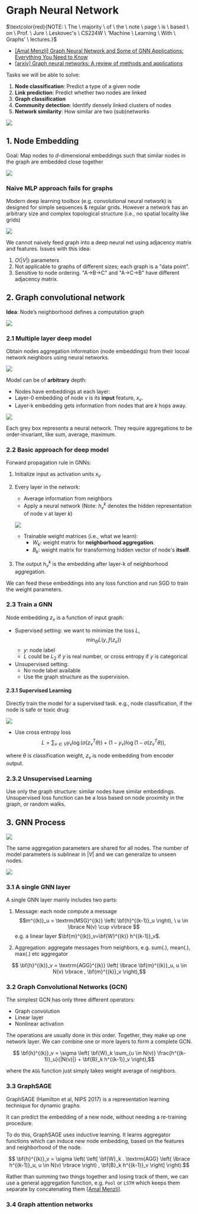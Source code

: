 # Graph Neural Network

$\textcolor{red}{NOTE: \ The \ majority \ of \ the \ note \ page \ is \ based \ on \ Prof. \ Jure \ Leskovec's \ CS224W \ 'Machine \ Learning \ With \ Graphs' \ lectures.}$

* [Graph Neural Network and Some of GNN Applications: Everything You Need to Know]: https://neptune.ai/blog/graph-neural-network-and-some-of-gnn-applications
[[Amal Menzli] Graph Neural Network and Some of GNN Applications: Everything You Need to Know](https://neptune.ai/blog/graph-neural-network-and-some-of-gnn-applications)
* [Graph neural networks: A review of methods and applications]: https://arxiv.org/pdf/1812.08434.pdf
[[arxiv] Graph neural networks: A review of methods and applications](https://arxiv.org/pdf/1812.08434.pdf)


Tasks we will be able to solve:

1. **Node classification**: Predict a type of a given node
2. **Link prediction**: Predict whether two nodes are linked
3. **Graph classification**
4. **Community detection**: Identify densely linked clusters of nodes
5. **Network similarity**: How similar are two (sub)networks

![](images/graph_prediction.png)

## 1. Node Embedding

Goal: Map nodes to $d$-dimensional embeddings such that similar nodes in the graph are embedded close together 

![](images/node_embedding.png)


###  Naive MLP approach fails for graphs

Modern deep learning toolbox (e.g. convolutional neural network) is designed for simple sequences & regular grids. However a network has an arbitrary size and complex topological structure (i.e., no spatial locality like grids)

![](images/graph_encoder.png)

We cannot naively feed graph into a deep neural net using adjacency matrix and features. Issues with this idea:
1. $O(|V|)$ parameters
2. Not applicable to graphs of different sizes; each graph is a "data point".
3. Sensitive to node ordering. "A->B->C" and "A->C->B" have different adjacency matrix.

## 2. Graph convolutional network

**Idea**: Node’s neighborhood defines a computation graph

![](images/computation_graph.png)

### 2.1 Multiple layer deep model

Obtain nodes aggregation information (node embeddings) from their locoal network neighbors using neural networks.

![](images/deep_model_1.png)

Model can be of **arbitrary** depth:
* Nodes have embeddings at each layer:
* Layer-0 embedding of node $v$ is its **input** feature, $x_v$.
* Layer-k embedding gets information from nodes that are $k$ hops away.

![](images/deep_model_2.png)

Each grey box represents a neural network. They require aggregations to be order-invariant, like sum, average, maximum.

### 2.2 Basic approach for deep model

Forward propagation rule in GNNs: 

1. Initialize input as activation units $x_v$
2. Every layer in the network:
    * Average information from neighbors
    * Apply a neural network (Note: $h^k_v$ denotes the hidden representation of node $v$ at layer $k$)

    ![](images/deep_model_3.png)

    * Trainable weight matrices (i.e., what we learn):
         * $W_k$: weight matrix for **neighborhood aggregation**.
         * $B_k$: weight matrix for transforming hidden vector of node's **itself**.


3. The output $h^k_v$ is the embedding after layer-k of neighborhood aggregation.


We can feed these embeddings into any loss function and run SGD to train the weight parameters. 

### 2.3 Train a GNN

Node embedding $z_v$ is a function of input graph:
* Supervised setting: we want to minimize the loss $L$, 
      $$\min_{\Theta}L(y, f(z_v))$$
     * $y$: node label
     * $L$ could be $L_2$ if $y$ is real number, or cross entropy if $y$ is categorical
* Unsupervised setting:
     * No node label available
     * Use the graph structure as the supervision.

#### 2.3.1 Supervised Learning

Directly train the model for a supervised task. e.g., node classification, if the node is safe or toxic drug:

![](images/train_supervised_GNN.png)

* Use cross entropy loss
$$L = \sum_{v \in V} y_v \log \left( \sigma ( z^T_v \theta ) \right) +  (1 - y_v) \log \left(  1 - \sigma (z^T_v \theta) \right),$$

where $\theta$ is classification weight, $z_v$ is node embedding from encoder output.

### 2.3.2 Unsupervised Learning

Use only the graph structure: similar nodes have similar embeddings. Unsupervised loss function can be a loss based on node proximity in the graph, or random walks.

## 3. GNN Process

![](images/train_GNN_summary_1.png)

The same aggregation parameters are shared for all nodes. The number of model parameters is sublinear in
$|V|$ and we can generalize to unseen nodes.

![](images/train_GNN_summary_2.png)

### 3.1 A single GNN layer

A single GNN layer mainly includes two parts:

1. Message: each node compute a message
$$m^{(k)}_u = \textrm{MSG}^{(k)} \left( \bf{h}^{(k-1)}_u \right), \ u \in \lbrace N(v) \cup v\rbrace $$
e.g. a linear layer $\bf{m}^{(k)}_v=\bf{W}^{(k)} h^{(k-1)}_v$.

2. Aggregation: aggregate messages from neighbors, e.g. sum(.), mean(.), max(.) etc aggregator

$$ \bf{h}^{(k)}_v = \textrm{AGG}^{(k)} \left( \lbrace  \bf{m}^{(k)}_u, u \in  N(v) \rbrace , \bf{m}^{(k)}_v \right),$$

### 3.2 Graph Convolutional Networks (GCN)

The simplest GCN has only three different operators:

* Graph convolution
* Linear layer
* Nonlinear activation

The operations are usually done in this order. Together, they make up one network layer. We can combine one or more layers to form a complete GCN.

$$ \bf{h}^{(k)}_v = \sigma \left( \bf{W}_k \sum_{u \in N(v)} \frac{h^{(k-1)}_u}{|N(v)|} + \bf{B}_k h^{(k-1)}_v  \right),$$

where the `AGG` function just simply takes weight average of neighbors.

### 3.3 GraphSAGE

GraphSAGE (Hamilton et al, NIPS 2017) is a representation learning technique for dynamic graphs. 

It can predict the embedding of a new node, without needing a re-training procedure. 

To do this, GraphSAGE uses inductive learning. It learns aggregator functions which can induce new node embedding, based on the features and neighborhood of the node.

$$ \bf{h}^{(k)}_v = \sigma \left( \left[ \bf{W}_k . \textrm{AGG} \left( \lbrace  h^{(k-1)}_u, u \in  N(v) \rbrace  \right) , \bf{B}_k h^{(k-1)}_v \right] \right).$$

Rather than summing two things together and losing track of them, we can use a general aggregation function, e.g. `Pool` or `LSTM` which keeps them separate by concatenating them [[Amal Menzli]][Graph Neural Network and Some of GNN Applications: Everything You Need to Know]. 

### 3.4 Graph attention networks

